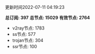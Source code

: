 更新时间2022-07-11 04:19:23

**总订阅: 397**
**总节点: 15029**
**有效节点: 2764**
- v2ray节点: 1783
- ss节点: 577
- trojan节点: 304
- ssr节点: 100
